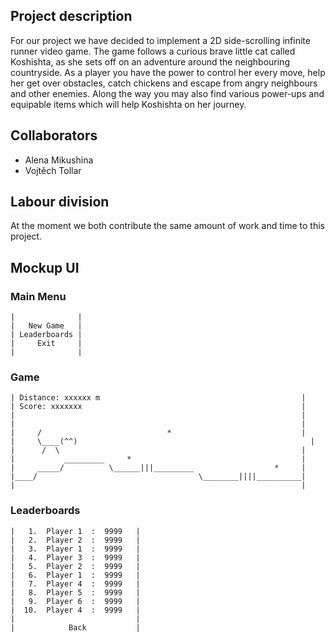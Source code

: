 ## Project description
For our project we have decided to implement a 2D side-scrolling infinite runner video game. 
The game follows a curious brave little cat called Koshishta, as she sets off on an adventure around the neighbouring countryside. 
As a player you have the power to control her every move, help her get over obstacles, catch chickens and escape from angry neighbours and other enemies. Along the way you may also find various power-ups and equipable items which will help Koshishta on her journey.

## Collaborators

* Alena Mikushina  
* Vojtěch Tollar

## Labour division

At the moment we both contribute the same amount of work and time to this project.

## Mockup UI
### Main Menu
~~~~~~~~~~~~~~~~
|              |
|   New Game   |
| Leaderboards |
|     Exit     |
|              |
~~~~~~~~~~~~~~~~
### Game
~~~~~~~~~~~~~~~~~~~~~~~~~~~~~~~~~~~~~~~~~~~~~~~~~~~~~~~~~~~~~~~~
| Distance: xxxxxx m                                             |
| Score: xxxxxxx                                                 |
|                                                                |
|                                                                |
|     /                            *                             |
|     \____(^^)                                                    |
|      /  \                                                      |
|           _________     *                                      |
|     _____/          \______|||_________                  *     |
|____/                                    \________||||__________|
|                                                                |
~~~~~~~~~~~~~~~~~~~~~~~~~~~~~~~~~~~~~~~~~~~~~~~~~~~~~~~~~~~~~~~~
### Leaderboards
~~~~~~~~~~~~~~~~~~~~~~~~~~~~~
|   1.  Player 1  :  9999   |
|   2.  Player 2  :  9999   |
|   3.  Player 1  :  9999   |
|   4.  Player 3  :  9999   |
|   5.  Player 2  :  9999   |
|   6.  Player 1  :  9999   |
|   7.  Player 4  :  9999   |
|   8.  Player 5  :  9999   |
|   9.  Player 6  :  9999   |
|  10.  Player 4  :  9999   |
|                           |
|            Back           |
~~~~~~~~~~~~~~~~~~~~~~~~~~~~~